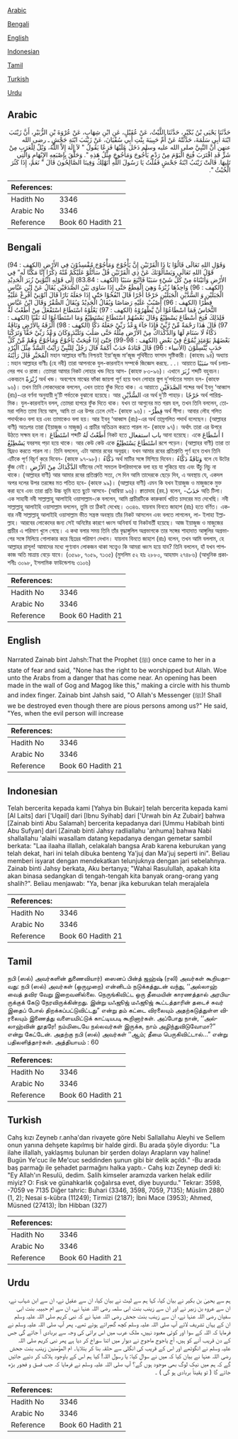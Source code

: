 [Arabic](#arabic)

[Bengali](#bengali)

[English](#english)

[Indonesian](#indonesian)

[Tamil](#tamil)

[Turkish](#turkish)

[Urdu](#urdu)

## Arabic


<div dir="rtl" lang="ar" style={{fontSize:'larger',backgroundColor:'#f8f9fa',padding:20}}>
حَدَّثَنَا يَحْيَى بْنُ بُكَيْرٍ، حَدَّثَنَا اللَّيْثُ، عَنْ عُقَيْلٍ، عَنِ ابْنِ شِهَابٍ، عَنْ عُرْوَةَ بْنِ الزُّبَيْرِ، أَنَّ زَيْنَبَ ابْنَةَ أَبِي سَلَمَةَ، حَدَّثَتْهُ عَنْ أُمِّ حَبِيبَةَ بِنْتِ أَبِي سُفْيَانَ، عَنْ زَيْنَبَ ابْنَةِ جَحْشٍ ـ رضى الله عنهن أَنَّ النَّبِيَّ صلى الله عليه وسلم دَخَلَ عَلَيْهَا فَزِعًا يَقُولُ ‏"‏ لاَ إِلَهَ إِلاَّ اللَّهُ، وَيْلٌ لِلْعَرَبِ مِنْ شَرٍّ قَدِ اقْتَرَبَ فُتِحَ الْيَوْمَ مِنْ رَدْمِ يَأْجُوجَ وَمَأْجُوجَ مِثْلُ هَذِهِ ‏"‏‏.‏ وَحَلَّقَ بِإِصْبَعِهِ الإِبْهَامِ وَالَّتِي تَلِيهَا‏.‏ قَالَتْ زَيْنَبُ ابْنَةُ جَحْشٍ فَقُلْتُ يَا رَسُولَ اللَّهِ أَنَهْلِكُ وَفِينَا الصَّالِحُونَ قَالَ ‏"‏ نَعَمْ، إِذَا كَثُرَ الْخُبْثُ ‏"‏‏.‏
</div>
<div style={{backgroundColor:'#f8f9fa',padding:20, marginBottom: 10}}><table> <thead> <tr> <th>References:</th> <th></th> </tr> </thead> <tbody><tr><td>Hadith No</td><td>3346</td></tr><tr><td>Arabic No</td><td>3346</td></tr><tr><td>Reference</td><td>Book 60 Hadith 21</td></tr></tbody></table></div>

## Bengali


<div dir="ltr" lang="bn" style={{fontSize:'larger',backgroundColor:'#f8f9fa',padding:20}}>
وَقَوْلِ اللهِ تَعَالَى قَالُوْا يَا ذَا الْقَرْنَيْنِ إِنَّ يَأْجُوْجَ وَمَأْجُوْجَ مُفْسِدُوْنَ فِي الأَرْضِ (الكهف : 94) قَوْلُ اللهِ تَعَالَى وَيَسْأَلُوْنَكَ عَنْ ذِي الْقَرْنَيْنِ قُلْ سَأَتْلُوْ عَلَيْكُمْ مِّنْهُ ذِكْرًا إِنَّا مَكَّنَّا لَه” فِي الأَرْضِ وَاٰتَيْنَاهُ مِنْ كُلِّ شَيْءٍ سَبَبًا فَاتَّبَعَ سَبَبًا (الكهف : 83.84) إِلَى قَوْلِهِ ائْتُوْنِيْ زُبَرَ الْحَدِيْدِ (الكهف : 96) وَاحِدُهَا زُبْرَةٌ وَهِيَ الْقِطَعُ حَتَّى إِذَا سَاوَى بَيْنَ الصَّدَفَيْنِ يُقَالُ عَنْ ابْنِ عَبَّاسٍ الْجَبَلَيْنِ وَ السُّدَّيْنِ الْجَبَلَيْنِ خَرْجًا أَجْرًا قَالَ انْفُخُوْا حَتّٰى إِذَا جَعَلَهُ نَارًا قَالَ اٰتُوْنِيْ أُفْرِغْ عَلَيْهِ قِطْرًا (الكهف : 96) أَصْبُبْ عَلَيْهِ رَصَاصًا وَيُقَالُ الْحَدِيْدُ وَيُقَالُ الصُّفْرُ وَقَالَ ابْنُ عَبَّاسٍ النُّحَاسُ فَمَا اسْطَاعُوْا أَنْ يَّظْهَرُوْهُ (الكهف : 97) يَعْلُوْهُ اسْتَطَاعَ اسْتَفْعَلَ مِنْ أَطَعْتُ لَهُ فَلِذَلِكَ فُتِحَ أَسْطَاعَ يَسْطِيْعُ وَقَالَ بَعْضُهُمْ اسْتَطَاعَ يَسْتَطِيْعُ وَمَا اسْتَطَاعُوْا لَهُ نَقْبًا (الكهف : 97) قَالَ هٰذَا رَحْمَةٌ مِّنْ رَّبِّيْ فَإِذَا جَآءَ وَعْدُ رَبِّيْ جَعَلَهُ دَكًّا (الكهف : 98) أَلْزَقَهُ بِالأَرْضِ وَنَاقَةٌ دَكَّاءُ لَا سَنَامَ لَهَا وَالدَّكْدَاكُ مِنْ الأَرْضِ مِثْلُهُ حَتَّى صَلُبَ وَتَلَبَّدَ وَكَانَ وَعْدُ رَبِّيْ حَقًّا وَتَرَكْنَا بَعْضَهُمْ يَوْمَئِذٍ يَّمُوْجُ فِيْ بَعْضٍ (الكهف : 98-99) حَتّٰىٓ إِذَا فُتِحَتْ يَأْجُوْجُ وَمَأْجُوْجُ وَهُمْ مِّنْ كُلِّ حَدَبٍ يَّنْسِلُوْنَ (الأنبياء : 96) قَالَ قَتَادَةُ حَدَبٌ أَكَمَةٌ قَالَ رَجُلٌ لِلنَّبِيِّ رَأَيْتُ السَّدَّ مِثْلَ الْبُرْدِ الْمُحَبَّرِ قَالَ رَأَيْتَهُ মহান আল্লাহর বাণীঃ নিশ্চয়ই ইয়া’জূজ মা’জূজ পৃথিবীতে ফাসাদ সৃষ্টিকারী। (কাহফঃ ৯৪) অধ্যায় : মহান আল্লাহর বাণীঃ (হে নবী) তারা আপনাকে যুল-কারনাইন সম্পর্কে জিজ্ঞেস করছে. . .। আয়াতে سَبَبًا অর্থ চলাচলের পথ ও রাস্তা। তোমরা আমার নিকট লোহার খন্ড নিয়ে আস- (কাহফ ৮৩-৯৬)। এখানে زُبَرَ শব্দটি বহুবচন। একবচনে زُبْرَةٌ অর্থ খন্ড। অবশেষে মাঝের ফাঁকা জায়গা পূর্ণ হয়ে যখন লোহার স্তূপ দু’পর্বতের সমান হল- (কাহফ ৯৬)। তখন তিনি লোকদেরকে বললেন, এখন তাতে ফুঁক দিতে থাক। এ আয়াতে الصَّدَفَيْنِ শব্দের অর্থ ইবনু ‘আব্বাস (রাঃ)-এর বর্ণনা অনুযায়ী দু’টি পর্বতকে বুঝানো হয়েছে। আর السُّدَّيْنِ এর অর্থ দু’টি পাহাড়। خَرْجًا অর্থ পারিশ্রমিক। যুল-কারনাইন বলল, তোমরা হাপরে ফুঁক দিতে থাক। যখন তা আগুনের মত গরম হল, তখন তিনি বললেন, তোমরা গলিত তামা নিয়ে আস, আমি তা এর উপর ঢেলে দেই- (কাহফ ৯৬)। -قِطْرٌ অর্থ সীসা। আবার লৌহ গলিত পদার্থকেও বলা হয় এবং তামাকেও বলা হয়। আর ইবনু ‘আব্বাস (রাঃ)-এর অর্থ তাম্রগলিত পদার্থ বলেছেন। (আল্লাহর বাণী) অতঃপর তারা (ইয়াজুজ ও মাজুজ) এ প্রাচীর অতিক্রম করতে পারল না- (কাহফ ৯৭)। অর্থাৎ তারা এর উপরে উঠতে সক্ষম হল না। اسْتَطَاعَ শব্দটি أَطَعْتُ لَهُ নিকট হতে باب استفعال আনা হয়েছে। একে أَسْطَاعَ I يَسْطِيْعُ যবরসহ পড়া হয়ে থাকে। আর কেউ কেউ একে اسْتَطَاعَ يَسْتَطِيْعُ রূপে পড়েন। (আল্লাহর বাণী) তারা তা ছিদ্রও করতে পারল না। তিনি বললেন, এটা আমার রবের অনুগ্রহ। যখন আমার রবের প্রতিশ্রুতি পূর্ণ হবে তখন তিনি এটিকে পূর্ণ বিচূর্ণ করে দিবেন- (কাহফ ৯৭-৯৮)। دَكَّاءُ অর্থ মাটির সঙ্গে মিশিয়ে দিবেন। وَنَاقَةٌ دَكَّاءُ বলে যে উটের কুঁজ নেই। الدَّكْدَاكُ مِنْ الأَرْضِ যমীনের সেই সমতল উপরিভাগকে বলা হয় যা শুকিয়ে যায় এবং উঁচু নিচু না থাকে। (আল্লাহর বাণী) আর আমার রবের প্রতিশ্রুতি সত্য, সে দিন আমি তাদেরকে ছেড়ে দিব, এ অবস্থায় যে, একদল অপর দলের উপর তরঙ্গের মত পতিত হবে- (কাহফ ৯৯)। (আল্লাহর বাণী) এমন কি যখন ইয়াজুজ ও মাজুজকে মুক্ত করা হবে এবং তারা প্রতি উচ্চ ভূমি হতে ছুটে আসবে- (আম্বিয়া ৯৬)। ক্বাতাদাহ (রহ.) বলেন, -حَدَبٌ অতি টিলা। এক সাহাবী নবী সাল্লাল্লাহু আলাইহি ওয়াসাল্লাম-কে বললেন, আমি প্রাচীরটিকে কারুকার্য খচিত চাদরের মত দেখেছি। নবী সাল্লাল্লাহু আলাইহি ওয়াসাল্লাম বললেন, তুমি তা ঠিকই দেখেছ। ৩৩৪৬. যায়নাব বিনতে জাহাশ (রাঃ) হতে বর্ণিত। একবার নবী সাল্লাল্লাহু আলাইহি ওয়াসাল্লাম ভীত সন্ত্রস্ত অবস্থায় তাঁর নিকট আসলেন এবং বলতে লাগলেন, লা- ইলাহা ইল্লাল্লাহ। আরবের লোকেদের জন্য সেই অনিষ্টের কারণে ধ্বংস অনিবার্য যা নিকটবর্তী হয়েছে। আজ ইয়াজুজ ও মাজুজের প্রাচীর এ পরিমাণ খুলে গেছে। এ কথা বলার সময় তিনি তাঁর বৃদ্ধাঙ্গুলিল অগ্রভাগকে তার সঙ্গের শাহাদাত আঙ্গুলির অগ্রভাগের সঙ্গে মিলিয়ে গোলাকার করে ছিদ্রের পরিমাণ দেখান। যায়নাব বিনতে জাহাশ (রাঃ) বলেন, তখন আমি বললাম, হে আল্লাহর রাসূল! আমাদের মধ্যে পুণ্যবান লোকজন থাকা সত্ত্বেও কি আমরা ধ্বংস হয়ে যাব? তিনি বললেন, হাঁ যখন পাপকাজ অতি মাত্রায় বেড়ে যাবে। (৩৫৯৮, ৭০৫৯, ৭১৩৫) (মুসলিম ৫২ হাঃ ২৮৮০, আহমাদ ২৭৪৮৬) (আধুনিক প্রকাশনীঃ ৩০৯৮, ইসলামিক ফাউন্ডেশনঃ ৩১০৬)
</div>
<div style={{backgroundColor:'#f8f9fa',padding:20, marginBottom: 10}}><table> <thead> <tr> <th>References:</th> <th></th> </tr> </thead> <tbody><tr><td>Hadith No</td><td>3346</td></tr><tr><td>Arabic No</td><td>3346</td></tr><tr><td>Reference</td><td>Book 60 Hadith 21</td></tr></tbody></table></div>

## English


<div dir="ltr" lang="en" style={{fontSize:'larger',backgroundColor:'#f8f9fa',padding:20}}>
Narrated Zainab bint Jahsh:That the Prophet (ﷺ) once came to her in a state of fear and said, "None has the right to be worshipped but Allah. Woe unto the Arabs from a danger that has come near. An opening has been made in the wall of Gog and Magog like this," making a circle with his thumb and index finger. Zainab bint Jahsh said, "O Allah's Messenger (ﷺ)! Shall we be destroyed even though there are pious persons among us?" He said, "Yes, when the evil person will increase
</div>
<div style={{backgroundColor:'#f8f9fa',padding:20, marginBottom: 10}}><table> <thead> <tr> <th>References:</th> <th></th> </tr> </thead> <tbody><tr><td>Hadith No</td><td>3346</td></tr><tr><td>Arabic No</td><td>3346</td></tr><tr><td>Reference</td><td>Book 60 Hadith 21</td></tr></tbody></table></div>

## Indonesian


<div dir="ltr" lang="id" style={{fontSize:'larger',backgroundColor:'#f8f9fa',padding:20}}>
Telah bercerita kepada kami [Yahya bin Bukair] telah bercerita kepada kami [Al Laits] dari ['Uqail] dari [Ibnu Syihab] dari ['Urwah bin Az Zubair] bahwa [Zainab binti Abu Salamah] bercerita kepadanya dari [Ummu Habibah binti Abu Sufyan] dari [Zainab binti Jahsy radliallahu 'anhuma] bahwa Nabi shallallahu 'alaihi wasallam datang kepadanya dengan gemetar sambil berkata: "Laa ilaaha illallah, celakalah bangsa Arab karena keburukan yang telah dekat, hari ini telah dibuka benteng Ya'juj dan Ma'juj seperti ini". Beliau memberi isyarat dengan mendekatkan telunjuknya dengan jari sebelahnya. Zainab binti Jahsy berkata, Aku bertanya; "Wahai Rasulullah, apakah kita akan binasa sedangkan di tengah-tengah kita banyak orang-orang yang shalih?". Beliau menjawab: "Ya, benar jika keburukan telah merajalela
</div>
<div style={{backgroundColor:'#f8f9fa',padding:20, marginBottom: 10}}><table> <thead> <tr> <th>References:</th> <th></th> </tr> </thead> <tbody><tr><td>Hadith No</td><td>3346</td></tr><tr><td>Arabic No</td><td>3346</td></tr><tr><td>Reference</td><td>Book 60 Hadith 21</td></tr></tbody></table></div>

## Tamil


<div dir="ltr" lang="ta" style={{fontSize:'larger',backgroundColor:'#f8f9fa',padding:20}}>
நபி (ஸல்) அவர்களின் துணைவியார்) ஸைனப் பின்த் ஜஹ்ஷ் (ரலி) அவர்கள் கூறியதாவது: நபி (ஸல்) அவர்கள் (ஒருமுறை) என்னிடம் நடுக்கத்துடன் வந்து, ‘‘அல்லாஹ் வைத் தவிர வேறு இறைவனில்லை. நெருங்கிவிட்ட ஒரு தீமையின் காரணத்தால் அரபியருக்குக் கேடு நேரவிருக்கின்றது. இன்று யஃஜூஜ் மஃஜூஜ் கூட்டத்தாரின் தடைச் சுவர் இதைப் போல் திறக்கப்பட்டுவிட்டது” என்று தம் கட்டை விரலையும் அதற்கடுத்துள்ள விரலையும் இணைத்து வளையமிட்டுக் காட்டியபடி கூறினார்கள். அப்போது நான், ‘‘அல்லாஹ்வின் தூதரே! நம்மிடையே நல்லவர்கள் இருக்க, நாம் அழிந்துவிடுவோமா?” என்று கேட்டேன். அதற்கு நபி (ஸல்) அவர்கள் ‘‘ஆம்; தீமை பெருகிவிட்டால்...” என்று பதிலளித்தார்கள். அத்தியாயம் : 60
</div>
<div style={{backgroundColor:'#f8f9fa',padding:20, marginBottom: 10}}><table> <thead> <tr> <th>References:</th> <th></th> </tr> </thead> <tbody><tr><td>Hadith No</td><td>3346</td></tr><tr><td>Arabic No</td><td>3346</td></tr><tr><td>Reference</td><td>Book 60 Hadith 21</td></tr></tbody></table></div>

## Turkish


<div dir="ltr" lang="tr" style={{fontSize:'larger',backgroundColor:'#f8f9fa',padding:20}}>
Cahş kızı Zeyneb r.anha'dan rivayete göre Nebi Sallallahu Aleyhi ve Sellem onun yanına dehşete kapılmış bir halde girdi. Bu arada şöyle diyordu: "La ilahe illallah, yaklaşmış bulunan bir şerden dolayı Arapların vay haline! Bugün Ye'cuc ile Me'cuc seddinden şunun gibi bir delik açıldı." -Bu arada baş parmağı ile şehadet parmağını halka yaptı.- Cahş kızı Zeynep dedi ki: "Ey Allah'ın Resulü, dedim. Salih kimseler aramızda varken helak edilir miyiz? O: Fısk ve günahkarlık çoğalırsa evet, diye buyurdu." Tekrar: 3598, -7059 ve 7135 Diğer tahric: Buhari (3346, 3598, 7059, 7135); Müslim 2880 (1, 2); Nesai s-kübra (11249); Tirmizi (2187); İbni Mace (3953); Ahmed, Müsned (27413); İbn Hibban (327)
</div>
<div style={{backgroundColor:'#f8f9fa',padding:20, marginBottom: 10}}><table> <thead> <tr> <th>References:</th> <th></th> </tr> </thead> <tbody><tr><td>Hadith No</td><td>3346</td></tr><tr><td>Arabic No</td><td>3346</td></tr><tr><td>Reference</td><td>Book 60 Hadith 21</td></tr></tbody></table></div>

## Urdu


<div dir="rtl" lang="ur" style={{fontSize:'larger',backgroundColor:'#f8f9fa',padding:20}}>
ہم سے یحییٰ بن بکیر نے بیان کیا، کہا ہم سے لیث نے بیان کیا، ان سے عقیل نے، ان سے ابن شہاب نے، ان سے عروہ بن زبیر نے اور ان سے زینب بنت ابی سلمہ رضی اللہ عنہا نے، ان سے ام حبیبہ بنت ابی سفیان رضی اللہ عنہا نے، ان سے زینب بنت جحش رضی اللہ عنہا نے کہ نبی کریم صلی اللہ علیہ وسلم ان کے یہاں تشریف لائے آپ صلی اللہ علیہ وسلم کچھ گھبرائے ہوئے تھے۔ پھر آپ صلی اللہ علیہ وسلم نے فرمایا کہ اللہ کے سوا اور کوئی معبود نہیں، ملک عرب میں اس برائی کی وجہ سے بربادی آ جائے گی جس کے دن قریب آنے کو ہیں، آج یاجوج ماجوج نے دیوار میں اتنا سوراخ کر دیا ہے پھر نبی کریم صلی اللہ علیہ وسلم نے انگوٹھے اور اس کے قریب کی انگلی سے حلقہ بنا کر بتلایا۔ ام المؤمنین زینب بنت جحش رضی اللہ عنہا نے بیان کیا کہ میں نے سوال کیا: یا رسول اللہ! کیا ہم اس کے باوجود ہلاک کر دئیے جائیں گے کہ ہم میں نیک لوگ بھی موجود ہوں گے؟ آپ صلی اللہ علیہ وسلم نے فرمایا کہ جب فسق و فجور بڑھ جائے گا ( تو یقیناً بربادی ہو گی ) ۔
</div>
<div style={{backgroundColor:'#f8f9fa',padding:20, marginBottom: 10}}><table> <thead> <tr> <th>References:</th> <th></th> </tr> </thead> <tbody><tr><td>Hadith No</td><td>3346</td></tr><tr><td>Arabic No</td><td>3346</td></tr><tr><td>Reference</td><td>Book 60 Hadith 21</td></tr></tbody></table></div>